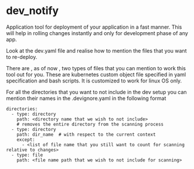 # dev_notify
Application tool for deployment of your application in a fast manner. This will help in rolling changes instantly and only for development phase of any app.

Look at the dev.yaml file and realise how to mention the files that you want to re-deploy.

There are , as of now , two types of files that you can mention to work this tool out for you.
These are kubernetes custom object file specified in yaml specification and bash scripts. It is customized to work for linux OS only.


For all the directories that you want to not include in the dev setup you can mention their names in the .devignore.yaml in the following format
```
directories:
  - type: directory 
    path: <directory name that we wish to not include>
    # removes the entire directory from the scanning process
  - type: directory
    path: dir_name  # with respect to the current context
    except:
      - <list of file name that you still want to count for scanning relative to changes>
  - type: file
    path: <file name path that we wish to not include for scanning>
```

